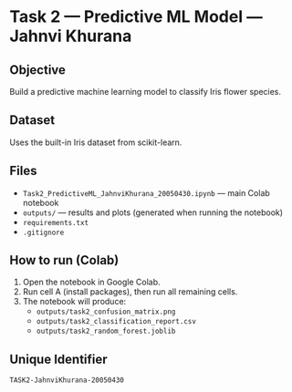 # Task 2 — Predictive ML Model — Jahnvi Khurana

## Objective
Build a predictive machine learning model to classify Iris flower species.

## Dataset
Uses the built-in Iris dataset from scikit-learn.

## Files
- `Task2_PredictiveML_JahnviKhurana_20050430.ipynb` — main Colab notebook
- `outputs/` — results and plots (generated when running the notebook)
- `requirements.txt`
- `.gitignore`

## How to run (Colab)
1. Open the notebook in Google Colab.
2. Run cell A (install packages), then run all remaining cells.
3. The notebook will produce:
   - `outputs/task2_confusion_matrix.png`
   - `outputs/task2_classification_report.csv`
   - `outputs/task2_random_forest.joblib`

## Unique Identifier
`TASK2-JahnviKhurana-20050430`
